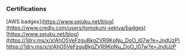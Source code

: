 ### Certifications  
[AWS badges](https://www.sejuku.net/blog](https://www.credly.com/users/tomokuni-sekiya/badges)  
[https://www.sejuku.net/blog](https://1drv.ms/x/s!AhO5VeFzguBkgZVR9KpNu_DoO_I07w?e=JndUzP) 
https://1drv.ms/x/s!AhO5VeFzguBkgZVR9KpNu_DoO_I07w?e=JndUzP  
  
<!--
**tomokuni/tomokuni** is a ✨ _special_ ✨ repository because its `README.md` (this file) appears on your GitHub profile.

Here are some ideas to get you started:

- 🔭 I’m currently working on ...
- 🌱 I’m currently learning ...
- 👯 I’m looking to collaborate on ...
- 🤔 I’m looking for help with ...
- 💬 Ask me about ...
- 📫 How to reach me: ...
- 😄 Pronouns: ...
- ⚡ Fun fact: ...
-->
